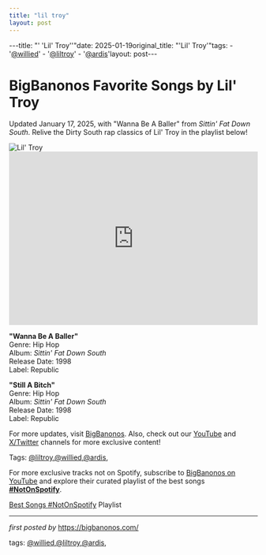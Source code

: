 ```yaml
---
title: "lil troy"
layout: post
---
```

---title: "' 'Lil' Troy''"date: 2025-01-19original_title: "'Lil' Troy'"tags:  - '[@willied](/tags/willied/)'  - '[@liltroy](/tags/liltroy/)'  - '[@ardis](/tags/ardis/)'layout: post---<!-- Title of the Post --><h1 >BigBanonos Favorite Songs by Lil' Troy</h1> <!-- Introductory Text --><p >Updated January 17, 2025, with "Wanna Be A Baller" from <em>Sittin' Fat Down South</em>. Relive the Dirty South rap classics of Lil' Troy in the playlist below!</p> <!-- Featured Image --><div > <img src="https://i.scdn.co/image/ab67616d0000b27352cc67c87c0bb550c986c158" alt="Lil' Troy" /></div> <!-- Spotify Embed --><div > <iframe src="https://open.spotify.com/embed/playlist/2RXnhmFdhAIn5Io0PhbGp4?utm_source=generator" width="100%" height="352" frameborder="0" allowfullscreen="" allow="autoplay; clipboard-write; encrypted-media; fullscreen; picture-in-picture" loading="lazy"></iframe></div> <!-- Song Information --><div > <p><strong>"Wanna Be A Baller"</strong><br> Genre: Hip Hop<br> Album: <em>Sittin' Fat Down South</em><br> Release Date: 1998<br> Label: Republic</p> <p><strong>"Still A Bitch"</strong><br> Genre: Hip Hop<br> Album: <em>Sittin' Fat Down South</em><br> Release Date: 1998<br> Label: Republic</p></div> <!-- Footer Links --><div > <p>For more updates, visit <a href="https://bigbanonos.com/" target="_blank">BigBanonos</a>. Also, check out our <a href="https://www.youtube.com/[@BigBanonos](/tags/BigBanonos/)" target="_blank">YouTube</a> and <a href="https://x.com/bigbanonos" target="_blank">X/Twitter</a> channels for more exclusive content!</p></div> <!-- Tags --><p >Tags: [@liltroy](/tags/liltroy/),[@willied](/tags/willied/),[@ardis](/tags/ardis/),</p><!--Subscribe and Playlist Links--><div>    <p>For more exclusive tracks not on Spotify, subscribe to <a href="https://www.youtube.com/[@BigBanonos](/tags/BigBanonos/)" target="_blank">BigBanonos on YouTube</a> and explore their curated playlist of the best songs <strong>[#NotOnSpotify](/tags/NotOnSpotify/)</strong>.</p>    <p><a href="https://www.youtube.com/playlist?list=PLtuNtuTatqI0kFahUCbtbfenC_ET5O_tr" target="_blank">Best Songs [#NotOnSpotify](/tags/NotOnSpotify/) Playlist<br /></a></p></div><hr /><p><em>first posted by</em> <a href="https://bigbanonos.com/" rel="noopener" target="_new">https://bigbanonos.com/</a></p><p>tags: [@willied](/tags/willied/),[@liltroy](/tags/liltroy/),[@ardis](/tags/ardis/),</p>